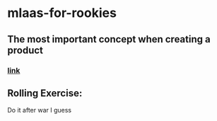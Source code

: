 # mlaas-for-rookies

## The most important concept when creating a product

### [link](https://www.youtube.com/watch?v=jAP5gbgWom0&ab_channel=RealTimewithBillMaher)

## Rolling Exercise:

Do it after war I guess
